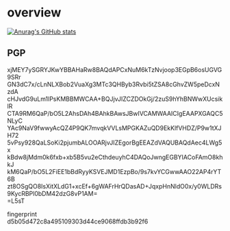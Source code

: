 # overview
[![Anurag's GitHub stats](https://github-readme-stats.vercel.app/api?username=johnnyknoxville1337)](https://github.com/anuraghazra/github-readme-stats)

## PGP  
xjMEY7ySGRYJKwYBBAHaRw8BAQdAPCxNuM6kTzNvjoop3EGpB6osUGVG9SRr  
GN3dC7x/cLnNLXBob2VuaXg3MTc3QHByb3Rvbi5tZSA8cGhvZW5peDcxNzdA  
cHJvdG9uLm1lPsKMBBMWCAA+BQJjvJIZCZDOkGj/2zuS9hYhBNWwXUcsiklR  
CTA9RM6QaP/bO5L2AhsDAh4BAhkBAwsJBwIVCAMWAAICIgEAAPXGAQC5NLyC  
YAc9NaV9fwwyAcQZ4P9QK7mvqkVVLsMPGKAZuQD9EkKlfVHDZ/P9w1tXJH72  
5vPsy928QaLSoKi2pjumbALOOARjvJIZEgorBgEEAZdVAQUBAQdAec4LWg5x  
kBdw8jMdm0k6fxb+xb5B5vu2eCthdeuyhC4DAQoJwngEGBYIACoFAmO8khkJ  
kM6QaP/bO5L2FiEE1bBdRyyKSVEJMD1EzpBo/9s7kvYCGwwAAO22AP4rYT6B  
zt8OSgQO8IsXitXLdG1+xcEf+6gWAFrHrQDasAD+JqxpHnNldO0x/y0WLDRs  
9KycRBPl0bDM42dzG8vP1AM=  
=L5sT  

fingerprint  
d5b05d472c8a495109303d44ce9068ffdb3b92f6  
